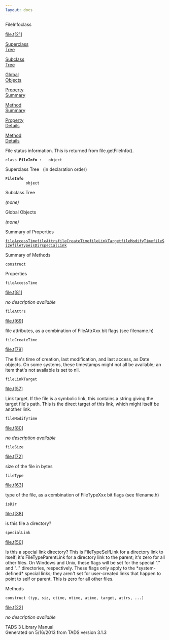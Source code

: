```yaml
---
layout: docs
---
```

<span class="title">FileInfo</span><span class="type">class</span>

[file.t](../file/file.t.html)\[[21](../source/file.t.html#21)\]

[Superclass  
Tree](#_SuperClassTree_)

[Subclass  
Tree](#_SubClassTree_)

[Global  
Objects](#_ObjectSummary_)

[Property  
Summary](#_PropSummary_)

[Method  
Summary](#_MethodSummary_)

[Property  
Details](#_Properties_)

[Method  
Details](#_Methods_)

<div class="fdesc">

File status information. This is returned from file.getFileInfo().

`class `**`FileInfo`**` :   object`

</div>

<span id="_SuperClassTree_"></span>

<div class="mjhd">

<span class="hdln">Superclass Tree</span>   (in declaration order)

</div>

**`FileInfo`**  
`         object`  
<span id="_SubClassTree_"></span>

<div class="mjhd">

<span class="hdln">Subclass Tree</span>  

</div>

*(none)* <span id="_ObjectSummary_"></span>

<div class="mjhd">

<span class="hdln">Global Objects</span>  

</div>

*(none)* <span id="_PropSummary_"></span>

<div class="mjhd">

<span class="hdln">Summary of Properties</span>  

</div>

[`fileAccessTime`](#fileAccessTime)[`fileAttrs`](#fileAttrs)[`fileCreateTime`](#fileCreateTime)[`fileLinkTarget`](#fileLinkTarget)[`fileModifyTime`](#fileModifyTime)[`fileSize`](#fileSize)[`fileType`](#fileType)[`isDir`](#isDir)[`specialLink`](#specialLink)

<span id="_MethodSummary_"></span>

<div class="mjhd">

<span class="hdln">Summary of Methods</span>  

</div>

[`construct`](#construct)

<span id="_Properties_"></span>

<div class="mjhd">

<span class="hdln">Properties</span>  

</div>

<span id="fileAccessTime"></span>

`fileAccessTime`

[file.t](../file/file.t.html)\[[81](../source/file.t.html#81)\]

<div class="desc">

*no description available*

</div>

<span id="fileAttrs"></span>

`fileAttrs`

[file.t](../file/file.t.html)\[[69](../source/file.t.html#69)\]

<div class="desc">

file attributes, as a combination of FileAttrXxx bit flags (see
filename.h)

</div>

<span id="fileCreateTime"></span>

`fileCreateTime`

[file.t](../file/file.t.html)\[[79](../source/file.t.html#79)\]

<div class="desc">

The file's time of creation, last modification, and last access, as Date
objects. On some systems, these timestamps might not all be available;
an item that's not available is set to nil.

</div>

<span id="fileLinkTarget"></span>

`fileLinkTarget`

[file.t](../file/file.t.html)\[[57](../source/file.t.html#57)\]

<div class="desc">

Link target. If the file is a symbolic link, this contains a string
giving the target file's path. This is the direct target of this link,
which might itself be another link.

</div>

<span id="fileModifyTime"></span>

`fileModifyTime`

[file.t](../file/file.t.html)\[[80](../source/file.t.html#80)\]

<div class="desc">

*no description available*

</div>

<span id="fileSize"></span>

`fileSize`

[file.t](../file/file.t.html)\[[72](../source/file.t.html#72)\]

<div class="desc">

size of the file in bytes

</div>

<span id="fileType"></span>

`fileType`

[file.t](../file/file.t.html)\[[63](../source/file.t.html#63)\]

<div class="desc">

type of the file, as a combination of FileTypeXxx bit flags (see
filename.h)

</div>

<span id="isDir"></span>

`isDir`

[file.t](../file/file.t.html)\[[38](../source/file.t.html#38)\]

<div class="desc">

is this file a directory?

</div>

<span id="specialLink"></span>

`specialLink`

[file.t](../file/file.t.html)\[[50](../source/file.t.html#50)\]

<div class="desc">

Is this a special link directory? This is FileTypeSelfLink for a
directory link to itself; it's FileTypeParentLink for a directory link
to the parent; it's zero for all other files. On Windows and Unix, these
flags will be set for the special "." and ".." directories,
respectively. These flags only apply to the \*system-defined\* special
links; they aren't set for user-created links that happen to point to
self or parent. This is zero for all other files.

</div>

<span id="_Methods_"></span>

<div class="mjhd">

<span class="hdln">Methods</span>  

</div>

<span id="construct"></span>

`construct (typ, siz, ctime, mtime, atime, target, attrs, ...)`

[file.t](../file/file.t.html)\[[22](../source/file.t.html#22)\]

<div class="desc">

*no description available*

</div>

<div class="ftr">

TADS 3 Library Manual  
Generated on 5/16/2013 from TADS version 3.1.3

</div>
